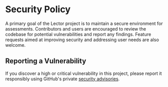 # Security Policy

A primary goal of the Lector project is to maintain a secure environment for assessments. Contributors and users are encouraged to review the codebase for potential vulnerabilities and report any findings. Feature requests aimed at improving security and addressing user needs are also welcome.

## Reporting a Vulnerability

If you discover a high or critical vulnerability in this project, please report it responsibly using GitHub's private [security advisories](https://github.com/lector-org/lector/security/advisories).
